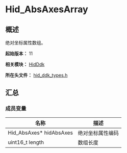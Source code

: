 # Hid_AbsAxesArray

## 概述

绝对坐标属性数组。

**起始版本：** 11

**相关模块：** [HidDdk](capi-hidddk.md)

**所在头文件：** [hid_ddk_types.h](capi-hid-ddk-types-h.md)

## 汇总

### 成员变量

| 名称 | 描述 |
| -- | -- |
| Hid_AbsAxes* hidAbsAxes | 绝对坐标属性编码 |
| uint16_t length | 数组长度 |


